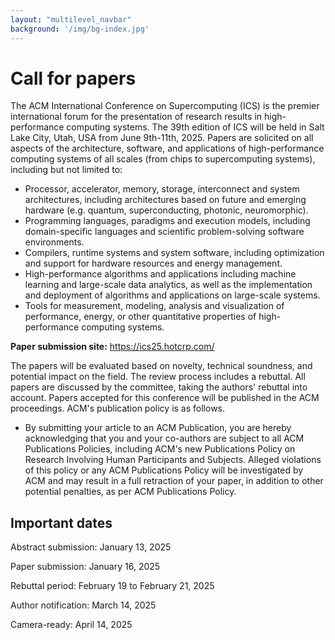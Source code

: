 ```yaml
---
layout: "multilevel_navbar"
background: '/img/bg-index.jpg'
---
```


# Call for papers

The ACM International Conference on Supercomputing (ICS) is the premier international forum for the presentation of research results in high-performance computing systems. The 39th edition of ICS will be held in Salt Lake City, Utah, USA from June 9th-11th, 2025.
Papers are solicited on all aspects of the architecture, software, and applications of high-performance computing systems of all scales (from chips to supercomputing systems), including but not limited to:

- Processor, accelerator, memory, storage, interconnect and system architectures, including architectures based on future and emerging hardware (e.g. quantum, superconducting, photonic, neuromorphic).
- Programming languages, paradigms and execution models, including domain-specific languages and scientific problem-solving software environments.
- Compilers, runtime systems and system software, including optimization and support for hardware resources and energy management.
- High-performance algorithms and applications including machine learning and large-scale data analytics, as well as the implementation and deployment of algorithms and applications on large-scale systems.
- Tools for measurement, modeling, analysis and visualization of performance, energy, or other quantitative properties of high-performance computing systems.
  
**Paper submission site:** https://ics25.hotcrp.com/

The papers will be evaluated based on novelty, technical soundness, and potential impact on the field.
The review process includes a rebuttal. All papers are discussed by the committee, taking the authors' rebuttal into account.
Papers accepted for this conference will be published in the ACM proceedings. ACM's publication policy is as follows.

- By submitting your article to an ACM Publication, you are hereby acknowledging that you and your co-authors are subject to all ACM Publications Policies, including ACM's new Publications Policy on Research Involving Human Participants and Subjects. Alleged violations of this policy or any ACM Publications Policy will be investigated by ACM and may result in a full retraction of your paper, in addition to other potential penalties, as per ACM Publications Policy.

## Important dates
Abstract submission: January 13, 2025

Paper submission: January 16, 2025

Rebuttal period: February 19 to February 21, 2025

Author notification: March 14, 2025

Camera-ready: April 14, 2025
